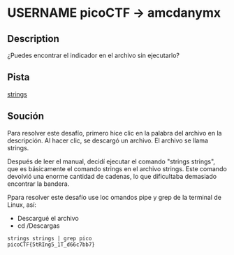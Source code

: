 # USERNAME picoCTF -> amcdanymx

## Description
¿Puedes encontrar el indicador en el archivo sin ejecutarlo?


## Pista
[strings](https://linux.die.net/man/1/strings)

## Soución

Para resolver este desafío, primero hice clic en la palabra del archivo en la descripción. Al hacer clic, se descargó un archivo. El archivo se llama strings.

Después de leer el manual, decidí ejecutar el comando "strings strings", que es básicamente el comando strings en el archivo strings. Este comando devolvió una enorme cantidad de cadenas, lo que dificultaba demasiado encontrar la bandera.

Ppara resolver este desafío use loc omandos pipe y grep de la terminal de Linux, así:

- Descargué el archivo
- cd /Descargas

```
strings strings | grep pico 
picoCTF{5tRIng5_1T_d66c7bb7}
```